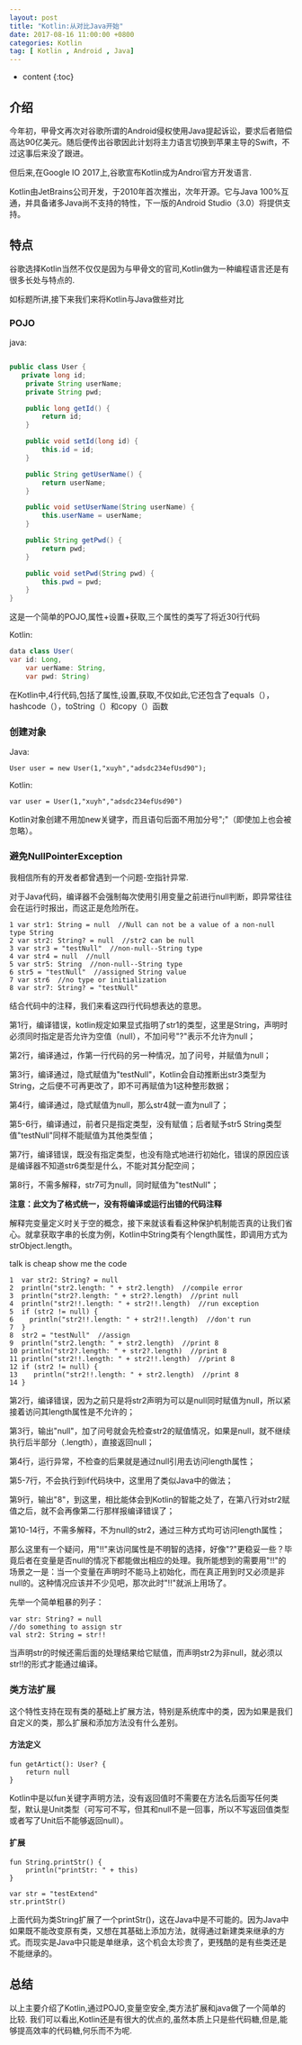 ```yaml
---
layout: post
title: "Kotlin:从对比Java开始"
date: 2017-08-16 11:00:00 +0800 
categories: Kotlin
tag: [ Kotlin , Android , Java]
---
```

* content
{:toc}

## 介绍
今年初，甲骨文再次对谷歌所谓的Android侵权使用Java提起诉讼，要求后者赔偿高达90亿美元。随后便传出谷歌因此计划将主力语言切换到苹果主导的Swift，不过这事后来没了跟进。

但后来,在Google IO 2017上,谷歌宣布Kotlin成为Androi官方开发语言.

Kotlin由JetBrains公司开发，于2010年首次推出，次年开源。它与Java 100%互通，并具备诸多Java尚不支持的特性，下一版的Android Studio（3.0）将提供支持。


<!-- more -->

## 特点
谷歌选择Kotlin当然不仅仅是因为与甲骨文的官司,Kotlin做为一种编程语言还是有很多长处与特点的.

如标题所讲,接下来我们来将Kotlin与Java做些对比

### POJO

java:

```java

public class User {
   private long id;
    private String userName;
    private String pwd;

    public long getId() {
        return id;
    }

    public void setId(long id) {
        this.id = id;
    }

    public String getUserName() {
        return userName;
    }

    public void setUserName(String userName) {
        this.userName = userName;
    }

    public String getPwd() {
        return pwd;
    }

    public void setPwd(String pwd) {
        this.pwd = pwd;
    }
}
```
这是一个简单的POJO,属性+设置+获取,三个属性的类写了将近30行代码

Kotlin:
```java
data class User(
var id: Long,
	var uerName: String,
	var pwd: String)
```
在Kotlin中,4行代码,包括了属性,设置,获取,不仅如此,它还包含了equals（），hashcode（），toString（）和copy（）函数

### 创建对象
Java:
```
User user = new User(1,"xuyh","adsdc234efUsd90");
```
Kotlin:
```
var user = User(1,"xuyh","adsdc234efUsd90")
```
Kotlin对象创建不用加new关键字，而且语句后面不用加分号";"（即使加上也会被忽略）。


### 避免NullPointerException

我相信所有的开发者都曾遇到一个问题-空指针异常.

对于Java代码，编译器不会强制每次使用引用变量之前进行null判断，即异常往往会在运行时报出，而这正是危险所在。

```
1 var str1: String = null  //Null can not be a value of a non-null type String
2 var str2: String? = null  //str2 can be null
3 var str3 = "testNull"  //non-null--String type
4 var str4 = null  //null
5 var str5: String  //non-null--String type
6 str5 = "testNull"  //assigned String value
7 var str6  //no type or initialization
8 var str7: String? = "testNull"
```


结合代码中的注释，我们来看这四行代码想表达的意思。

第1行，编译错误，kotlin规定如果显式指明了str1的类型，这里是String，声明时必须同时指定是否允许为空值（null），不加问号"?"表示不允许为null；

第2行，编译通过，作第一行代码的另一种情况，加了问号，并赋值为null；

第3行，编译通过，隐式赋值为"testNull"，Kotlin会自动推断出str3类型为String，之后便不可再更改了，即不可再赋值为1这种整形数据；

第4行，编译通过，隐式赋值为null，那么str4就一直为null了；

第5-6行，编译通过，前者只是指定类型，没有赋值；后者赋予str5 String类型值"testNull"同样不能赋值为其他类型值；

第7行，编译错误，既没有指定类型，也没有隐式地进行初始化，错误的原因应该是编译器不知道str6类型是什么，不能对其分配空间；

第8行，不需多解释，str7可为null，同时赋值为"testNull"；

**注意：此文为了格式统一，没有将编译或运行出错的代码注释**

解释完变量定义时关于空的概念，接下来就该看看这种保护机制能否真的让我们省心。就拿获取字串的长度为例，Kotlin中String类有个length属性，即调用方式为strObject.length。

talk is cheap show me the code

```
1  var str2: String? = null
2  println("str2.length: " + str2.length)  //compile error
3  println("str2?.length: " + str2?.length)  //print null
4  println("str2!!.length: " + str2!!.length)  //run exception
5  if (str2 != null) {
6    println("str2!!.length: " + str2!!.length)  //don't run
7  } 
8  str2 = "testNull"  //assign
9  println("str2.length: " + str2.length)  //print 8
10 println("str2?.length: " + str2?.length)  //print 8
11 println("str2!!.length: " + str2!!.length)  //print 8
12 if (str2 != null) {
13    println("str2!!.length: " + str2.length)  //print 8
14 }
```
第2行，编译错误，因为之前只是将str2声明为可以是null同时赋值为null，所以紧接着访问其length属性是不允许的；

第3行，输出"null"，加了问号就会先检查str2的赋值情况，如果是null，就不继续执行后半部分（.length），直接返回null；

第4行，运行异常，不检查的后果就是通过null引用去访问length属性；

第5-7行，不会执行到if代码块中，这里用了类似Java中的做法；

第9行，输出"8"，到这里，相比能体会到Kotlin的智能之处了，在第八行对str2赋值之后，就不会再像第二行那样报编译错误了；

第10-14行，不需多解释，不为null的str2，通过三种方式均可访问length属性；

那么这里有一个疑问，用"!!"来访问属性是不明智的选择，好像"?"更稳妥一些？毕竟后者在变量是否null的情况下都能做出相应的处理。我所能想到的需要用"!!"的场景之一是：当一个变量在声明时不能马上初始化，而在真正用到时又必须是非null的。这种情况应该并不少见吧，那次此时"!!"就派上用场了。

先举一个简单粗暴的列子：
```
var str: String? = null
//do something to assign str
val str2: String = str!!
```
当声明str的时候还需后面的处理结果给它赋值，而声明str2为非null，就必须以str!!的形式才能通过编译。

### 类方法扩展

这个特性支持在现有类的基础上扩展方法，特别是系统库中的类，因为如果是我们自定义的类，那么扩展和添加方法没有什么差别。

#### 方法定义
```
fun getArtict(): User? {
	return null
}
```
Kotlin中是以fun关键字声明方法，没有返回值时不需要在方法名后面写任何类型，默认是Unit类型（可写可不写，但其和null不是一回事，所以不写返回值类型或者写了Unit后不能够返回null）。

#### 扩展
```
fun String.printStr() {
	println("printStr: " + this)
}

var str = "testExtend"
str.printStr()
```
上面代码为类String扩展了一个printStr()，这在Java中是不可能的。因为Java中如果既不能改变原有类，又想在其基础上添加方法，就得通过新建类来继承的方式。而现实是Java中只能是单继承，这个机会太珍贵了，更残酷的是有些类还是不能继承的。

## 总结
以上主要介绍了Kotlin,通过POJO,变量空安全,类方法扩展和java做了一个简单的比较.
我们可以看出,Kotlin还是有很大的优点的,虽然本质上只是些代码糖,但是,能够提高效率的代码糖,何乐而不为呢.